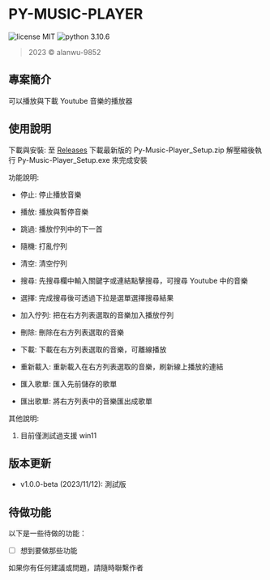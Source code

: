 PY-MUSIC-PLAYER
======

![license MIT](https://img.shields.io/badge/license-MIT-blue)
![python 3.10.6](https://img.shields.io/badge/python-3.10.6-blue)

> 2023 &copy; alanwu-9852

專案簡介
---
可以播放與下載 Youtube 音樂的播放器

使用說明
---
下載與安裝:
至 [Releases](https://github.com/alanwu-9582/Py-Music-Player/releases) 下載最新版的 Py-Music-Player_Setup.zip 
解壓縮後執行 Py-Music-Player_Setup.exe 來完成安裝

功能說明:

* 停止: 停止播放音樂
* 播放: 播放與暫停音樂
* 跳過: 播放佇列中的下一首
* 隨機: 打亂佇列
* 清空: 清空佇列

* 搜尋: 先搜尋欄中輸入關鍵字或連結點擊搜尋，可搜尋 Youtube 中的音樂
* 選擇: 完成搜尋後可透過下拉是選單選擇搜尋結果

* 加入佇列: 把在右方列表選取的音樂加入播放佇列
* 刪除: 刪除在右方列表選取的音樂
* 下載: 下載在右方列表選取的音樂，可離線播放
* 重新載入: 重新載入在右方列表選取的音樂，刷新線上播放的連結
* 匯入歌單: 匯入先前儲存的歌單
* 匯出歌單: 將右方列表中的音樂匯出成歌單

其他說明:
1. 目前僅測試過支援 win11 

版本更新
---
* v1.0.0-beta (2023/11/12): 測試版

待做功能
---
以下是一些待做的功能：

- [ ] 想到要做那些功能

如果你有任何建議或問題，請隨時聯繫作者